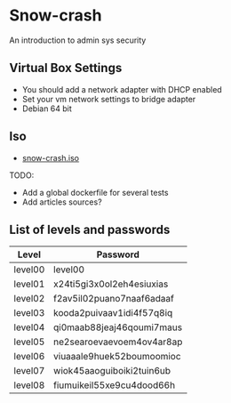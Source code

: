# Snow-crash
An introduction to admin sys security

## Virtual Box Settings

- You should add a network adapter with DHCP enabled
- Set your vm network settings to bridge adapter
- Debian 64 bit

## Iso

- [snow-crash.iso](https://files.neryss.pw/random/snow-crash.iso)

TODO: 
- Add a global dockerfile for several tests
- Add articles sources?

## List of levels and passwords

| Level    | Password                  |
|----------|---------------------------|
| level00  | level00                   |
| level01  | x24ti5gi3x0ol2eh4esiuxias |
| level02  | f2av5il02puano7naaf6adaaf |
| level03  | kooda2puivaav1idi4f57q8iq |
| level04  | qi0maab88jeaj46qoumi7maus |
| level05  | ne2searoevaevoem4ov4ar8ap |
| level06  | viuaaale9huek52boumoomioc |
| level07  | wiok45aaoguiboiki2tuin6ub |
| level08  | fiumuikeil55xe9cu4dood66h |
